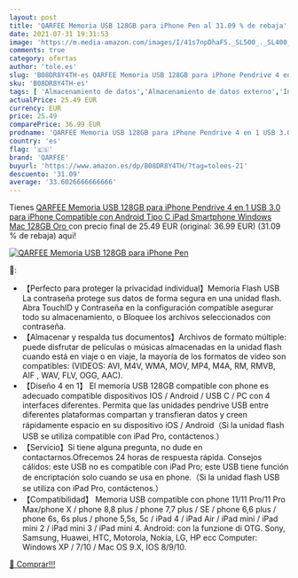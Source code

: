 ```yaml
---
layout: post
title: 'QARFEE Memoria USB 128GB para iPhone Pen al 31.09 % de rebaja'
date: 2021-07-31 19:31:53
image: 'https://m.media-amazon.com/images/I/41s7npDhaFS._SL500_._SL400_.jpg'
comments: true
category: ofertas
author: 'tole.es'
slug: 'B08DR8Y4TH-es QARFEE Memoria USB 128GB para iPhone Pendrive 4 en 1 USB...'
sku: 'B08DR8Y4TH-es'
tags: [ 'Almacenamiento de datos','Almacenamiento de datos externo','Informática','Memorias USB','ipad','iphone','qarfee', ]
actualPrice: 25.49 EUR
currency: EUR
price: 25.49
comparePrice: 36.99 EUR
prodname: 'QARFEE Memoria USB 128GB para iPhone Pendrive 4 en 1 USB 3.0 para iPhone Compatible con Android Tipo C iPad Smartphone Windows Mac  128GB  Oro '
country: 'es'
flag: '🇪🇸'
brand: 'QARFEE'
buyurl: 'https://www.amazon.es/dp/B08DR8Y4TH/?tag=tolees-21'
descuento: '31.09'
average: '33.6026666666666'
---
```


Tienes [QARFEE Memoria USB 128GB para iPhone Pendrive 4 en 1 USB 3.0 para iPhone Compatible con Android Tipo C iPad Smartphone Windows Mac  128GB  Oro ](https://www.amazon.es/dp/B08DR8Y4TH/?tag=tolees-21) con precio final de  25.49 EUR (original: 36.99 EUR) (31.09 %  de rebaja) aqui!

[![QARFEE Memoria USB 128GB para iPhone Pen](https://m.media-amazon.com/images/I/41s7npDhaFS._SL500_._SL400_.jpg)](https://www.amazon.es/dp/B08DR8Y4TH/?tag=tolees-21)

🔎:

- 【Perfecto para proteger la privacidad individual】Memoria Flash USB La contraseña protege sus datos de forma segura en una unidad flash. Abra TouchID y Contraseña en la configuración compatible asegurar todo su almacenamiento, o Bloquee los archivos seleccionados con contraseña.
- 【Almacenar y respalda tus documentos】Archivos de formato múltiple: puede disfrutar de películas o músicas almacenadas en la unidad flash cuando está en viaje o en viaje, la mayoría de los formatos de video son compatibles: (VIDEOS: AVI, M4V, WMA, MOV, MP4, M4A, RM, RMVB, AIF , WAV, FLV, OGG, AAC).
- 【Diseño 4 en 1】 El memoria USB 128GB compatible con phone es adecuado compatible dispositivos IOS / Android / USB C / PC con 4 interfaces diferentes. Permita que las unidades pendrive USB entre diferentes plataformas compartan y transfieran datos y creen rápidamente espacio en su dispositivo iOS / Android（Si la unidad flash USB se utiliza compatible con iPad Pro, contáctenos.）
- 【Servicio】Si tiene alguna pregunta, no dude en contactarnos.Ofrecemos 24 horas de respuesta rápida. Consejos cálidos: este USB no es compatible con iPad Pro; este USB tiene función de encriptación solo cuando se usa en phone.（Si la unidad flash USB se utiliza con iPad Pro, contáctenos.）
- 【Compatibilidad】 Memoria USB compatible con phone 11/11 Pro/11 Pro Max/phone X / phone 8,8 plus / phone 7,7 plus / SE / phone 6,6 plus / phone 6s, 6s plus / phone 5,5s, 5c / iPad 4 / iPad Air / iPad mini / iPad mini 2 / iPad mini 3 / iPad mini 4. Android: con la funzione di OTG. Sony, Samsung, Huawei, HTC, Motorola, Nokia, LG, HP ecc Computer: Windows XP / 7/10 / Mac OS 9.X, IOS 8/9/10.

[🛒 Comprar!!!](https://www.amazon.es/dp/B08DR8Y4TH/?tag=tolees-21)
